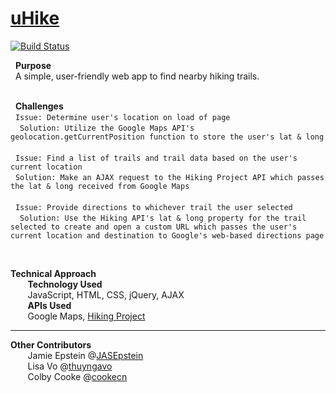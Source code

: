 # [uHike]
[![Build Status](https://travis-ci.org/joemccann/dillinger.svg?branch=master)](https://travis-ci.org/joemccann/dillinger)



&nbsp; **Purpose** </br>
&nbsp; A simple, user-friendly web app to find nearby hiking trails. </br></br>

&nbsp; **Challenges**
</br>&nbsp; `` Issue: Determine user's location on load of page ``
</br>&nbsp; `` Solution: Utilize the Google Maps API's geolocation.getCurrentPosition function to store the user's lat & long``
</br>
</br>&nbsp; `` Issue: Find a list of trails and trail data based on the user's current location ``
</br>&nbsp; `` Solution: Make an AJAX request to the Hiking Project API which passes the lat & long received from Google Maps  ``
</br>
</br>&nbsp; `` Issue: Provide directions to whichever trail the user selected ``
</br>&nbsp; `` Solution: Use the Hiking API's lat & long property for the trail selected to create and open a custom URL which passes the user's current location and destination to Google's web-based directions page``

</br>

**Technical Approach** </br>
&nbsp;&nbsp;&nbsp;&nbsp;&nbsp;&nbsp; **Technology Used** </br>
&nbsp;&nbsp;&nbsp;&nbsp;&nbsp;&nbsp; JavaScript, HTML, CSS, jQuery, AJAX </br>
&nbsp;&nbsp;&nbsp;&nbsp;&nbsp;&nbsp; **APIs Used** </br>
&nbsp;&nbsp;&nbsp;&nbsp;&nbsp;&nbsp; Google Maps, [Hiking Project] </br>

-----
**Other Contributors** </br>
&nbsp;&nbsp;&nbsp;&nbsp;&nbsp;&nbsp;&nbsp;Jamie Epstein @[JASEpstein] </br>
&nbsp;&nbsp;&nbsp;&nbsp;&nbsp;&nbsp;&nbsp;Lisa Vo @[thuyngavo] </br>
&nbsp;&nbsp;&nbsp;&nbsp;&nbsp;&nbsp;&nbsp;Colby Cooke @[cookecn] </br> 

 [uHike]: <https://mprestonsparks.github.io/uHike/>
 [JASEpstein]: <https://github.com/JASEpstein/>
 [thuyngavo]: <https://github.com/thuyngavo/>
 [cookecn]: <https://github.com/cookecn/>
 [Hiking Project]: <https://www.hikingproject.com/data/>
